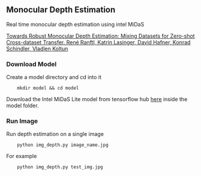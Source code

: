 ## Monocular Depth Estimation 

Real time monocular depth estimation using intel MiDaS 

[Towards Robust Monocular Depth Estimation: Mixing Datasets for Zero-shot Cross-dataset Transfer. René Ranftl, Katrin Lasinger, David Hafner, Konrad Schindler, Vladlen Koltun](https://arxiv.org/abs/1907.01341v3)


### Download Model 

Create a model directory and cd into it

```shell
    mkdir model && cd model
```
Download the Intel MiDaS Lite model from tensorflow hub [here](https://tfhub.dev/intel/lite-model/midas/v2_1_small/1/lite/1) inside the model folder. 


### Run Image 

Run depth estimation on a single image

```shell
    python img_depth.py image_name.jpg 
``` 

For example 

```shell
    python img_depth.py test_img.jpg 
``` 
